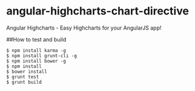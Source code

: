 angular-highcharts-chart-directive
==================================

Angular Highcharts - Easy Highcharts for your AngularJS app!

##How to test and build

```shell
$ npm install karma -g
$ npm install grunt-cli -g
$ npm install bower -g
$ npm install
$ bower install
$ grunt test
$ grunt build
```